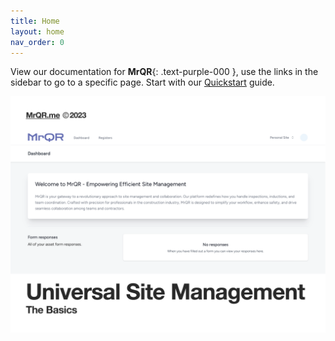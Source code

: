 ```yaml
---
title: Home
layout: home
nav_order: 0
---
```


View our documentation for 
**MrQR**{: .text-purple-000 }, use the links in the sidebar to go to a specific page. Start with our [Quickstart](/quickstart.html) guide.

![The Basics](/assets/images/MrQR%20-%20The%20Basics_Page_01.png "the basics")
